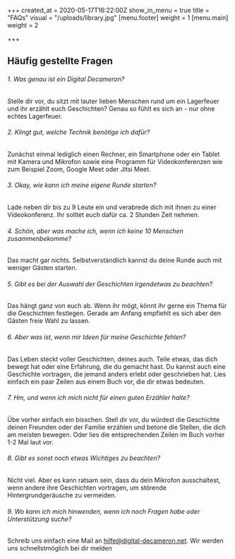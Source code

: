 +++
created_at = 2020-05-17T16:22:00Z
show_in_menu = true
title = "FAQs"
visual = "/uploads/library.jpg"
[menu.footer]
weight = 1
[menu.main]
weight = 2

+++
## Häufig gestellte Fragen

###### 1. Was genau ist ein Digital Decameron?
Stelle dir vor, du sitzt mit lauter lieben Menschen rund um ein Lagerfeuer und ihr erzählt euch Geschichten? Genau so fühlt es sich an - nur ohne echtes Lagerfeuer.

###### 2. Klingt gut, welche Technik benötige ich dafür?
Zunächst einmal lediglich einen Rechner, ein Smartphone oder ein Tablet mit Kamera und Mikrofon sowie eine Programm für Videokonferenzen wie zum Beispiel Zoom, Google Meet oder Jitsi Meet.

###### 3. Okay, wie kann ich meine eigene Runde starten?
Lade neben dir bis zu 9 Leute ein und verabrede dich mit ihnen zu einer Videokonferenz. Ihr solltet euch dafür ca. 2 Stunden Zeit nehmen.

###### 4. Schön, aber was mache ich, wenn ich keine 10 Menschen zusammenbekomme?
Das macht gar nichts. Selbstverständlich kannst du deine Runde auch mit weniger Gästen starten.

###### 5. Gibt es bei der Auswahl der Geschichten irgendetwas zu beachten?
Das hängt ganz von euch ab. Wenn ihr mögt, könnt ihr gerne ein Thema für die Geschichten festlegen. Gerade am Anfang empfiehlt es sich aber den Gästen freie Wahl zu lassen.

###### 6. Aber was ist, wenn mir Ideen für meine Geschichte fehlen?
Das Leben steckt voller Geschichten, deines auch. Teile etwas, das dich bewegt hat oder eine Erfahrung, die du gemacht hast. Du kannst auch eine Geschichte vortragen, die jemand anders erlebt oder geschrieben hat. Lies einfach ein paar Zeilen aus einem Buch vor, die dir etwas bedeuten.

###### 7. Hm, und wenn ich mich nicht für einen guten Erzähler halte?
Übe vorher einfach ein bisschen. Stell dir vor, du würdest die Geschichte deinen Freunden oder der Familie erzählen und betone die Stellen, die dich am meisten bewegen. Oder lies die entsprechenden Zeilen im Buch vorher 1-2 Mal laut vor.

###### 8. Gibt es sonst noch etwas Wichtiges zu beachten?
Nicht viel. Aber es kann ratsam sein, dass du dein Mikrofon ausschaltest, wenn andere ihre Geschichten vortragen, um störende Hintergrundgeräusche zu vermeiden.

###### 9. Wo kann ich mich hinwenden, wenn ich noch Fragen habe oder Unterstützung suche?
Schreib uns einfach eine Mail an hilfe@digital-decameron.net. Wir werden uns schnellstmöglich bei dir melden